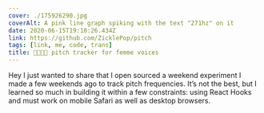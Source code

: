 ```yaml
---
cover: ./175926290.jpg
coverAlt: A pink line graph spiking with the text "271hz" on it
date: 2020-06-15T19:10:26.434Z
link: https://github.com/ZicklePop/pitch
tags: [link, me, code, trans]
title: 🏳️‍🌈🏳️‍⚧️ pitch tracker for femme voices
---
```


Hey I just wanted to share that I open sourced a weekend experiment I made a few weekends ago to track pitch frequencies. It’s not the best, but I learned so much in building it within a few constraints: using React Hooks and must work on mobile Safari as well as desktop browsers.
